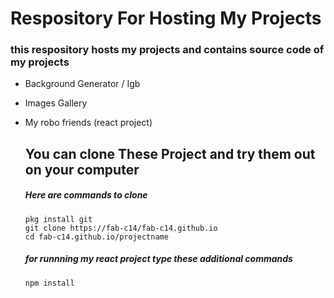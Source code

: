# Respository For Hosting My Projects
### this respository hosts my projects and contains source code of my projects 
- Background Generator / Igb
- Images Gallery
- My robo friends (react project)

  ## You can clone These Project and try them out on your computer
  ##### Here are commands to clone
  ```pkg install git``` <br>
  ```git clone https://fab-c14/fab-c14.github.io``` <br>
  ```cd fab-c14.github.io/projectname``` <br>
   ##### for runnning my react project type these additional commands
  ```npm install``` <br>



